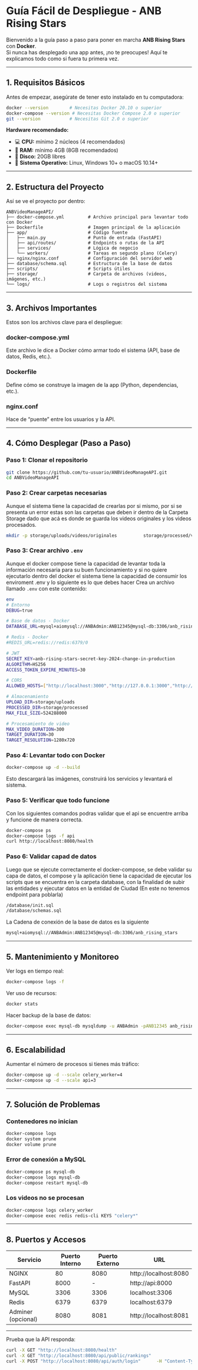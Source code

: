 # Guía Fácil de Despliegue - ANB Rising Stars

Bienvenido a la guía paso a paso para poner en marcha **ANB Rising Stars** con **Docker**.  
Si nunca has desplegado una app antes, ¡no te preocupes! Aquí te explicamos todo como si fuera tu primera vez.  

---

## 1. Requisitos Básicos

Antes de empezar, asegúrate de tener esto instalado en tu computadora:

```bash
docker --version        # Necesitas Docker 20.10 o superior
docker-compose --version # Necesitas Docker Compose 2.0 o superior
git --version           # Necesitas Git 2.0 o superior
```

**Hardware recomendado:**

- 💻 **CPU:** mínimo 2 núcleos (4 recomendados)  
- 🧠 **RAM:** mínimo 4GB (8GB recomendados)  
- 💾 **Disco:** 20GB libres  
- 🧩 **Sistema Operativo:** Linux, Windows 10+ o macOS 10.14+

---

## 2. Estructura del Proyecto

Así se ve el proyecto por dentro:

```
ANBVideoManageAPI/
├── docker-compose.yml         # Archivo principal para levantar todo con Docker
├── Dockerfile                 # Imagen principal de la aplicación
├── app/                       # Código fuente
│   ├── main.py                # Punto de entrada (FastAPI)
│   ├── api/routes/            # Endpoints o rutas de la API
│   ├── services/              # Lógica de negocio
│   └── workers/               # Tareas en segundo plano (Celery)
├── nginx/nginx.conf           # Configuración del servidor web
├── database/schema.sql        # Estructura de la base de datos
├── scripts/                   # Scripts útiles
├── storage/                   # Carpeta de archivos (videos, imágenes, etc.)
└── logs/                      # Logs o registros del sistema
```

---

## 3. Archivos Importantes

Estos son los archivos clave para el despliegue:

### **docker-compose.yml**
Este archivo le dice a Docker cómo armar todo el sistema (API, base de datos, Redis, etc.).

### **Dockerfile**
Define cómo se construye la imagen de la app (Python, dependencias, etc.).

### **nginx.conf**
Hace de “puente” entre los usuarios y la API.

---

## 4. Cómo Desplegar (Paso a Paso)

### **Paso 1:** Clonar el repositorio

```bash
git clone https://github.com/tu-usuario/ANBVideoManageAPI.git
cd ANBVideoManageAPI
```

### **Paso 2:** Crear carpetas necesarias
Aunque el sistema tiene la capacidad de crearlas por si mismo, por si se presenta un error estas son las carpetas que deben ir dentro de la Carpeta Storage dado que acá es donde se guarda los videos originales y los videos procesados.

```bash
mkdir -p storage/uploads/videos/originales          storage/processed/videos          storage/assets          logs/nginx
```

### **Paso 3:** Crear archivo `.env`
Aunque el docker compose tiene la capacidad de levantar toda la información necesaria para su buen funcionamiento y si no quiere ejecutarlo dentro del docker el sistema tiene la capacidad de consumir los enviroment .env  y lo siguiente es lo que debes hacer
Crea un archivo llamado `.env` con este contenido:

```bash
env
# Entorno
DEBUG=true

# Base de datos - Docker
DATABASE_URL=mysql+aiomysql://ANBAdmin:ANB12345@mysql-db:3306/anb_rising_stars

# Redis - Docker
#REDIS_URL=redis://redis:6379/0

# JWT
SECRET_KEY=anb-rising-stars-secret-key-2024-change-in-production
ALGORITHM=HS256
ACCESS_TOKEN_EXPIRE_MINUTES=30

# CORS
ALLOWED_HOSTS=["http://localhost:3000","http://127.0.0.1:3000","http://frontend:3000"]

# Almacenamiento
UPLOAD_DIR=storage/uploads
PROCESSED_DIR=storage/processed
MAX_FILE_SIZE=524288000

# Procesamiento de video
MAX_VIDEO_DURATION=300
TARGET_DURATION=30
TARGET_RESOLUTION=1280x720
```

### **Paso 4:** Levantar todo con Docker

```bash
docker-compose up -d --build
```

Esto descargará las imágenes, construirá los servicios y levantará el sistema.

### **Paso 5:** Verificar que todo funcione
Con los siguientes comandos podras validar que el api se encuentre arriba y funcione de manera correcta.
```bash
docker-compose ps
docker-compose logs -f api
curl http://localhost:8080/health
```

### **Paso 6:** Validar capad de datos
Luego que se ejecute correctamente el docker-compose, se debe validar su capa de datos, el compose y la aplicación tiene la capacidad de ejecutar los scripts que se encuentra en la carpeta database, con la finalidad de subir las entidades y ejecutar datos en la entidad de Ciudad (En este no tenemos endpoint para poblarla)
```bash
/database/init.sql
/database/schemas.sql
```
La Cadena de conexión de la base de datos es la siguiente
```bash
mysql+aiomysql://ANBAdmin:ANB12345@mysql-db:3306/anb_rising_stars
```
---

## 5. Mantenimiento y Monitoreo

Ver logs en tiempo real:
```bash
docker-compose logs -f
```

Ver uso de recursos:
```bash
docker stats
```

Hacer backup de la base de datos:
```bash
docker-compose exec mysql-db mysqldump -u ANBAdmin -pANB12345 anb_rising_stars > backup.sql
```

---

## 6. Escalabilidad

Aumentar el número de procesos si tienes más tráfico:

```bash
docker-compose up -d --scale celery_worker=4
docker-compose up -d --scale api=3
```

---

## 7. Solución de Problemas

### Contenedores no inician
```bash
docker-compose logs
docker system prune
docker volume prune
```

### Error de conexión a MySQL
```bash
docker-compose ps mysql-db
docker-compose logs mysql-db
docker-compose restart mysql-db
```

### Los videos no se procesan
```bash
docker-compose logs celery_worker
docker-compose exec redis redis-cli KEYS "celery*"
```

---

## 8. Puertos y Accesos

| Servicio | Puerto Interno | Puerto Externo | URL |
|-----------|----------------|----------------|------|
| NGINX | 80 | 8080 | http://localhost:8080 |
| FastAPI | 8000 | - | http://api:8000 |
| MySQL | 3306 | 3306 | localhost:3306 |
| Redis | 6379 | 6379 | localhost:6379 |
| Adminer (opcional) | 8080 | 8081 | http://localhost:8081 |

---



Prueba que la API responda:

```bash
curl -X GET "http://localhost:8080/health"
curl -X GET "http://localhost:8080/api/public/rankings"
curl -X POST "http://localhost:8080/api/auth/login"      -H "Content-Type: application/json"      -d '{"email":"admin@anb.com","password":"Admin12345"}'
```
